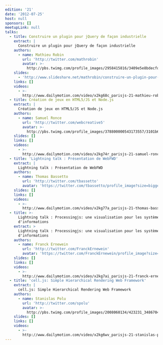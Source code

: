 ```yaml
---
edition: '21'
date: '2012-07-25'
host: null
sponsors: []
meetupLink: null
talks:
  - title: Construire un plugin pour jQuery de façon industrielle
    extract: |
      Construire un plugin pour jQuery de façon industrielle
    authors:
      - name: Mathieu Robin
        url: 'http://twitter.com/mathrobin'
        avatar: >-
          http://pbs.twimg.com/profile_images/2958415816/3409e5e8bdecfd0bd6c1bbf4d7058f85_bigger.jpeg
    slides:
      - 'http://www.slideshare.net/mathrobin/construire-un-plugin-pour-jquery-15'
    links: []
    videos:
      - >-
        http://www.dailymotion.com/video/x2kg68c_parisjs-21-mathieu-robin-construire-un-plugin-pour-jquery-de-facon-industrielle_webcam
  - title: Création de jeux en HTML5/JS et Node.js
    extract: |
      Création de jeux en HTML5/JS et Node.js
    authors:
      - name: Samuel Ronce
        url: 'http://twitter.com/webcreative5'
        avatar: >-
          http://pbs.twimg.com/profile_images/378800000543173557/3101b6cbe3de138834e5f76003c5ef5d_bigger.png
    slides: []
    links: []
    videos:
      - >-
        http://www.dailymotion.com/video/x2kg74r_parisjs-21-samuel-ronce-creation-de-jeux-en-html5-js-et-node-js_webcam
  - title: 'Lightning talk : Présentation de WebFWD'
    extract: |
      Lightning talk : Présentation de WebFWD
    authors:
      - name: Thomas Bassetto
        url: 'http://twitter.com/tbassetto'
        avatar: 'https://twitter.com/tbassetto/profile_image?size=bigger'
    slides: []
    links: []
    videos:
      - >-
        http://www.dailymotion.com/video/x2kg77a_parisjs-21-thomas-bassetto-presentation-de-webfwd_webcam
  - title: >-
      Lightning talk : Processingjs: une visualisation pour les systèmes
      d'informations
    extract: >
      Lightning talk : Processingjs: une visualisation pour les systèmes
      d'informations
    authors:
      - name: Franck Ernewein
        url: 'http://twitter.com/FranckErnewein'
        avatar: 'https://twitter.com/FranckErnewein/profile_image?size=bigger'
    slides: []
    links: []
    videos:
      - >-
        http://www.dailymotion.com/video/x2kg7ai_parisjs-21-franck-ernewein-processingjs-une-visualisation-pour-les-systemes-d-informations_webcam
  - title: 'cell.js: Simple Hierarchical Rendering Web Framework'
    extract: |
      cell.js: Simple Hierarchical Rendering Web Framework
    authors:
      - name: Stanislas Polu
        url: 'http://twitter.com/spolu'
        avatar: >-
          http://pbs.twimg.com/profile_images/2008060134/423231_3486704046246_1230777314_33453905_1333098466_n_bigger.jpeg
    slides: []
    links: []
    videos:
      - >-
        http://www.dailymotion.com/video/x2kg6wv_parisjs-21-stanislas-polu-cell-js-simple-hierarchical-rendering-web-framework_webcam
---
```


